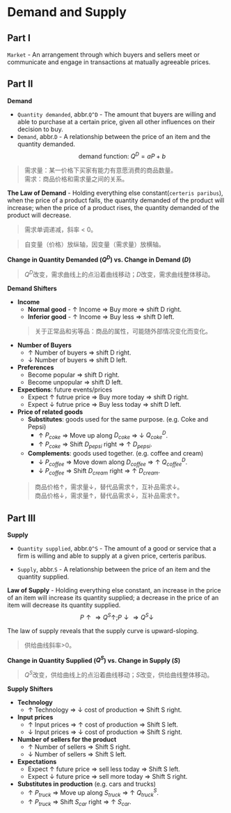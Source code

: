 # Demand and Supply

## Part I

`Market` - An arrangement through which buyers and sellers meet or communicate and engage in transactions at matually agreeable prices.

## Part II

**Demand**
- `Quantity demanded`, abbr.`Q^D` - The amount that buyers are willing and able to purchase at a certain price, given all other influences on their decision to buy.
- `Demand`, abbr.`D` - A relationship between the price of an item and the quantity demanded.
$$\text{demand function: }Q^D = aP+b$$

> 需求量：某一价格下买家有能力有意愿消费的商品数量。<br>
> 需求：商品价格和需求量之间的关系。

**The Law of Demand** - Holding everything else constant(`certeris paribus`), when the price of a product falls, the quantity demanded of the product will increase; when the price of a product rises, the quantity demanded of the product will decrease.

> 需求单调递减，斜率 \< 0。

> 自变量（价格）放纵轴，因变量（需求量）放横轴。

**Change in Quantity Demanded \($Q^D$\) vs. Change in Demand \($D$\)**
> $Q^D$改变，需求曲线上的点沿着曲线移动；$D$改变，需求曲线整体移动。

**Demand Shifters**
- **Income**
    - **Normal good** - $\uparrow$ Income $\Rightarrow$ Buy more $\Rightarrow$ shift D right.
    - **Inferior good** - $\uparrow$ Income $\Rightarrow$ Buy less $\Rightarrow$ shift D left.
    > 关于正常品和劣等品：商品的属性，可能随外部情况变化而变化。
- **Number of Buyers**
    - $\uparrow$ Number of buyers $\Rightarrow$ shift D right.
    - $\downarrow$ Number of buyers $\Rightarrow$ shift D left.
- **Preferences**
    - Become popular $\Rightarrow$ shift D right.
    - Become unpopular $\Rightarrow$ shift D left.
- **Expections**: future events/prices
    - Expect $\uparrow$ futrue price $\Rightarrow$ Buy more today $\Rightarrow$ shift D right.
    - Expect $\downarrow$ futrue price $\Rightarrow$ Buy less today $\Rightarrow$ shift D left.
- **Price of related goods**
    - **Substitutes**: goods used for the same purpose. \(e.g. Coke and Pepsi\)
        - $\uparrow$ $P_{coke}$ $\Rightarrow$ Move up along $D_{coke}$ $\Rightarrow$ $\downarrow$ $Q^D_{coke}$.
        - $\uparrow$ $P_{coke}$ $\Rightarrow$ Shift $D_{pepsi}$ right $\Rightarrow$ $\uparrow$ $D_{pepsi}$.
    - **Complements**: goods used together. \(e.g. coffee and cream\)
        - $\downarrow$ $P_{coffee}$ $\Rightarrow$ Move down along $D_{coffee}$ $\Rightarrow$ $\uparrow$ $Q^D_{coffee}$.
        - $\downarrow$ $P_{coffee}$ $\Rightarrow$ Shift $D_{cream}$ right $\Rightarrow$ $\uparrow$ $D_{cream}$.
    > 商品价格$\uparrow$，需求量$\downarrow$，替代品需求$\uparrow$，互补品需求$\downarrow$。<br>商品价格$\downarrow$，需求量$\uparrow$，替代品需求$\downarrow$，互补品需求$\uparrow$。

## Part III

**Supply**

- `Quantity supplied`, abbr.`Q^S` - The amount of a good or service that a firm is willing and able to supply at a given price, certeris paribus.

- `Supply`, abbr.`S` - A relationship between the price of an item and the quantity supplied.

**Law of Supply** - Holding everything else constant, an increase in the price of an item will increase its quantity supplied; a decrease in the price of an item will decrease its quantity supplied.
$$P\uparrow\Rightarrow Q^S\uparrow;P\downarrow\Rightarrow Q^S\downarrow$$

The law of supply reveals that the supply curve is upward-sloping.

> 供给曲线斜率\>0。

**Change in Quantity Supplied \($Q^S$) vs. Change in Supply \($S$\)**
> $Q^S$改变，供给曲线上的点沿着曲线移动；$S$改变，供给曲线整体移动。

**Supply Shifters**
- **Technology**
    - $\uparrow$ Technology $\Rightarrow$ $\downarrow$ cost of production $\Rightarrow$ Shift S right.
- **Input prices**
    - $\uparrow$ Input prices $\Rightarrow$ $\uparrow$ cost of production $\Rightarrow$ Shift S left.
    - $\downarrow$ Input prices $\Rightarrow$ $\downarrow$ cost of production $\Rightarrow$ Shift S right.
- **Number of sellers for the product**
    - $\uparrow$ Number of sellers $\Rightarrow$ Shift S right.
    - $\downarrow$ Number of sellers $\Rightarrow$ Shift S left.
- **Expectations**
    - Expect $\uparrow$ future price $\Rightarrow$ sell less today $\Rightarrow$ Shift S left.
    - Expect $\downarrow$ future price $\Rightarrow$ sell more today $\Rightarrow$ Shift S right.
- **Substitutes in production** (e.g. cars and trucks)
    - $\uparrow$ $P_{truck}$ $\Rightarrow$ Move up along $S_{truck}$ $\Rightarrow$ $\uparrow$ $Q^S_{truck}$.
    - $\uparrow$ $P_{truck}$ $\Rightarrow$ Shift $S_{car}$ right $\Rightarrow$ $\uparrow$ $S_{car}$.
